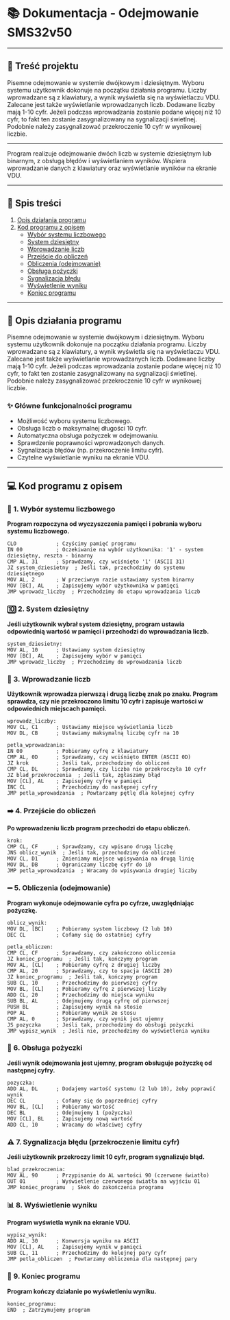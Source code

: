 # 📚 Dokumentacja - Odejmowanie SMS32v50
---

## 📌 Treść projektu
Pisemne odejmowanie w systemie dwójkowym i dziesiętnym. Wyboru systemu użytkownik dokonuje na początku działania programu. Liczby wprowadzane są z klawiatury, a wynik wyświetla się na wyświetlaczu VDU. Zalecane jest także wyświetlanie wprowadzanych liczb. Dodawane liczby mają 1-10 cyfr. Jeżeli podczas wprowadzania zostanie podane więcej niż 10 cyfr, to fakt ten zostanie zasygnalizowany na sygnalizacji świetlnej. Podobnie należy zasygnalizować przekroczenie 10 cyfr w wynikowej liczbie.

---

Program realizuje odejmowanie dwóch liczb w systemie dziesiętnym lub binarnym, z obsługą błędów i wyświetlaniem wyników. Wspiera wprowadzanie danych z klawiatury oraz wyświetlanie wyników na ekranie VDU.



---

## 📌 Spis treści
1. [Opis działania programu](#📝-opis-działania-programu)  
2. [Kod programu z opisem](#💻-kod-programu-z-opisem)  
   - [Wybór systemu liczbowego](#🛠️-1-wybór-systemu-liczbowego)  
   - [System dziesiętny](#🔟-2-system-dziesiętny)  
   - [Wprowadzanie liczb](#🔢-3-wprowadzanie-liczb)  
   - [Przejście do obliczeń](#➡️-4-przejście-do-obliczeń)  
   - [Obliczenia (odejmowanie)](#➖-5-obliczenia-odejmowanie)  
   - [Obsługa pożyczki](#🔄-6-obsługa-pożyczki)  
   - [Sygnalizacja błędu](#⚠️-7-sygnalizacja-błędu)  
   - [Wyświetlenie wyniku](#📊-8-wyświetlenie-wyniku)  
   - [Koniec programu](#🏁-9-koniec-programu)  


---

## 📝 Opis działania programu

Pisemne odejmowanie w systemie dwójkowym i dziesiętnym. Wyboru systemu użytkownik dokonuje na początku działania programu. Liczby wprowadzane są z klawiatury, a wynik wyświetla się na wyświetlaczu VDU. Zalecane jest także wyświetlanie wprowadzanych liczb. Dodawane liczby mają 1-10 cyfr. Jeżeli podczas wprowadzania zostanie podane więcej niż 10 cyfr, to fakt ten zostanie zasygnalizowany na sygnalizacji świetlnej. Podobnie należy zasygnalizować przekroczenie 10 cyfr w wynikowej liczbie.

### ✨ Główne funkcjonalności programu
- Możliwość wyboru systemu liczbowego.
- Obsługa liczb o maksymalnej długości 10 cyfr.
- Automatyczna obsługa pożyczek w odejmowaniu.
- Sprawdzenie poprawności wprowadzonych danych.
- Sygnalizacja błędów (np. przekroczenie limitu cyfr).
- Czytelne wyświetlanie wyniku na ekranie VDU.

---

## 💻 Kod programu z opisem

### 🔧 1. Wybór systemu liczbowego
**Program rozpoczyna od wyczyszczenia pamięci i pobrania wyboru systemu liczbowego.**

```assembly
CLO             ; Czyścimy pamięć programu
IN 00           ; Oczekiwanie na wybór użytkownika: '1' - system dziesiętny, reszta - binarny
CMP AL, 31      ; Sprawdzamy, czy wciśnięto '1' (ASCII 31)
JZ system_dziesietny  ; Jeśli tak, przechodzimy do systemu dziesiętnego
MOV AL, 2       ; W przeciwnym razie ustawiamy system binarny
MOV [BC], AL    ; Zapisujemy wybór użytkownika w pamięci
JMP wprowadz_liczby  ; Przechodzimy do etapu wprowadzania liczb
```

### 🔟 2. System dziesiętny
**Jeśli użytkownik wybrał system dziesiętny, program ustawia odpowiednią wartość w pamięci i przechodzi do wprowadzania liczb.**

```assembly
system_dziesietny:
MOV AL, 10      ; Ustawiamy system dziesiętny
MOV [BC], AL    ; Zapisujemy wybór w pamięci
JMP wprowadz_liczby  ; Przechodzimy do wprowadzania liczb
```

### 🔢 3. Wprowadzanie liczb
**Użytkownik wprowadza pierwszą i drugą liczbę znak po znaku. Program sprawdza, czy nie przekroczono limitu 10 cyfr i zapisuje wartości w odpowiednich miejscach pamięci.**

```assembly
wprowadz_liczby:
MOV CL, C1      ; Ustawiamy miejsce wyświetlania liczb
MOV DL, CB      ; Ustawiamy maksymalną liczbę cyfr na 10

petla_wprowadzania:
IN 00           ; Pobieramy cyfrę z klawiatury
CMP AL, 0D      ; Sprawdzamy, czy wciśnięto ENTER (ASCII 0D)
JZ krok         ; Jeśli tak, przechodzimy do obliczeń
CMP CL, DL      ; Sprawdzamy, czy liczba nie przekroczyła 10 cyfr
JZ blad_przekroczenia  ; Jeśli tak, zgłaszamy błąd
MOV [CL], AL    ; Zapisujemy cyfrę w pamięci
INC CL          ; Przechodzimy do następnej cyfry
JMP petla_wprowadzania  ; Powtarzamy pętlę dla kolejnej cyfry
```

### ➡️ 4. Przejście do obliczeń
**Po wprowadzeniu liczb program przechodzi do etapu obliczeń.**

```assembly
krok:
CMP CL, CF      ; Sprawdzamy, czy wpisano drugą liczbę
JNS oblicz_wynik  ; Jeśli tak, przechodzimy do obliczeń
MOV CL, D1      ; Zmieniamy miejsce wpisywania na drugą linię
MOV DL, DB      ; Ograniczamy liczbę cyfr do 10
JMP petla_wprowadzania  ; Wracamy do wpisywania drugiej liczby
```

### ➖ 5. Obliczenia (odejmowanie)
**Program wykonuje odejmowanie cyfra po cyfrze, uwzględniając pożyczkę.**

```assembly
oblicz_wynik:
MOV DL, [BC]    ; Pobieramy system liczbowy (2 lub 10)
DEC CL          ; Cofamy się do ostatniej cyfry

petla_obliczen:
CMP CL, CF      ; Sprawdzamy, czy zakończono obliczenia
JZ koniec_programu  ; Jeśli tak, kończymy program
MOV AL, [CL]    ; Pobieramy cyfrę z drugiej liczby
CMP AL, 20      ; Sprawdzamy, czy to spacja (ASCII 20)
JZ koniec_programu  ; Jeśli tak, kończymy program
SUB CL, 10      ; Przechodzimy do pierwszej cyfry
MOV BL, [CL]    ; Pobieramy cyfrę z pierwszej liczby
ADD CL, 20      ; Przechodzimy do miejsca wyniku
SUB BL, AL      ; Odejmujemy drugą cyfrę od pierwszej
PUSH BL         ; Zapisujemy wynik na stosie
POP AL          ; Pobieramy wynik ze stosu
CMP AL, 0       ; Sprawdzamy, czy wynik jest ujemny
JS pozyczka     ; Jeśli tak, przechodzimy do obsługi pożyczki
JMP wypisz_wynik  ; Jeśli nie, przechodzimy do wyświetlenia wyniku
```

### 🔄 6. Obsługa pożyczki
**Jeśli wynik odejmowania jest ujemny, program obsługuje pożyczkę od następnej cyfry.**

```assembly
pozyczka:
ADD AL, DL      ; Dodajemy wartość systemu (2 lub 10), żeby poprawić wynik
DEC CL          ; Cofamy się do poprzedniej cyfry
MOV BL, [CL]    ; Pobieramy wartość
DEC BL          ; Odejmujemy 1 (pożyczka)
MOV [CL], BL    ; Zapisujemy nową wartość
ADD CL, 10      ; Wracamy do właściwej cyfry
```

### ⚠️ 7. Sygnalizacja błędu (przekroczenie limitu cyfr)
**Jeśli użytkownik przekroczy limit 10 cyfr, program sygnalizuje błąd.**

```assembly
blad_przekroczenia:
MOV AL, 90      ; Przypisanie do AL wartości 90 (czerwone światło)
OUT 01          ; Wyświetlenie czerwonego światła na wyjściu 01
JMP koniec_programu  ; Skok do zakończenia programu
```

### 📊 8. Wyświetlenie wyniku
**Program wyświetla wynik na ekranie VDU.**

```assembly
wypisz_wynik:
ADD AL, 30      ; Konwersja wyniku na ASCII
MOV [CL], AL    ; Zapisujemy wynik w pamięci
SUB CL, 11      ; Przechodzimy do kolejnej pary cyfr
JMP petla_obliczen  ; Powtarzamy obliczenia dla następnej pary
```

### 🏁 9. Koniec programu
**Program kończy działanie po wyświetleniu wyniku.**

```assembly
koniec_programu:
END  ; Zatrzymujemy program
```
